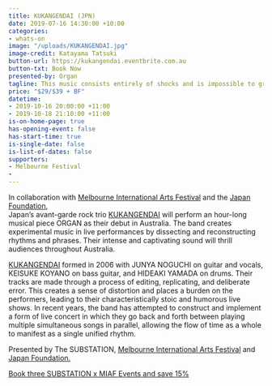 ```yaml
---
title: KUKANGENDAI (JPN)
date: 2019-07-16 14:30:00 +10:00
categories:
- whats-on
image: "/uploads/KUKANGENDAI.jpg"
image-credit: Katayama Tatsuki
button-url: https://kukangendai.eventbrite.com.au
button-txt: Book Now
presented-by: Organ
tagline: This music consists entirely of shocks and is impossible to grasp
price: "$29/$39 + BF"
datetime:
- 2019-10-16 20:00:00 +11:00
- 2019-10-18 21:10:00 +11:00
is-on-home-page: true
has-opening-event: false
has-start-time: true
is-single-date: false
is-list-of-dates: false
supporters:
- Melbourne Festival
- 
---
```


In collaboration with [Melbourne International Arts Festival](https://www.festival.melbourne/) and the [Japan Foundation](https://www.jpf.go.jp/e/index.html), <br> Japan’s avant-garde rock trio [KUKANGENDAI](http://kukangendai.com/) will perform an hour-long musical piece ORGAN as their debut in Australia. The band creates experimental music in live performances by dissecting and reconstructing rhythms and phrases. Their intense and captivating sound will thrill audiences throughout Australia. 

[KUKANGENDAI](http://http://kukangendai.com/) formed in 2006 with JUNYA NOGUCHI on guitar and vocals, KEISUKE KOYANO on bass guitar, and HIDEAKI YAMADA on drums. Their tracks are made through a process of editing, replicating, and deliberate error.  This creates a sense of distortion and places a burden on the performers, leading to their characteristically stoic and humorous live shows. In recent years, the band has attempted to construct and implement a form of live concert in which they go back and forth between playing multiple simultaneous songs in parallel, allowing the flow of time as a whole to manifest as a single unified rhythm.

Presented by The SUBSTATION, [Melbourne International Arts Festival](https://www.festival.melbourne/) and [Japan Foundation.](https://www.jpf.go.jp/e/index.html)


[Book three SUBSTATION x MIAF Events and save 15%](https://www.festival.melbourne/2019/info/packages-discounts/3plus-packages/)
